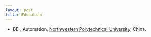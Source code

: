 ```yaml
---
layout: post
title: Education
---
```

<ul>
    <li>
        <t1>
            <span>
                BE., Automation, <a href="https://www.nwpu.edu.cn/index.htm" target="_blank">Northwestern Polytechnical University</a>, China.
            </span>
        </t1>
    </li>
</ul>
